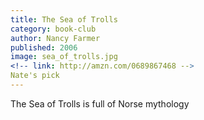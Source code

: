 ```yaml
---
title: The Sea of Trolls
category: book-club
author: Nancy Farmer
published: 2006
image: sea_of_trolls.jpg
<!-- link: http://amzn.com/0689867468 -->
Nate's pick
---
```


The Sea of Trolls is full of Norse mythology
